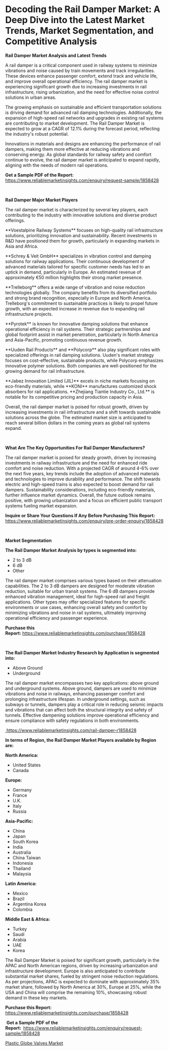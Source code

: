 <p><h1>Decoding the Rail Damper Market: A Deep Dive into the Latest Market Trends, Market Segmentation, and Competitive Analysis</h1></p><p><strong>Rail Damper Market Analysis and Latest Trends</strong></p>
<p><p>A rail damper is a critical component used in railway systems to minimize vibrations and noise caused by train movements and track irregularities. These devices enhance passenger comfort, extend track and vehicle life, and improve overall operational efficiency. The rail damper market is experiencing significant growth due to increasing investments in rail infrastructure, rising urbanization, and the need for effective noise control solutions in urban areas.</p><p>The growing emphasis on sustainable and efficient transportation solutions is driving demand for advanced rail damping technologies. Additionally, the expansion of high-speed rail networks and upgrades in existing rail systems are contributing to market development. The Rail Damper Market is expected to grow at a CAGR of 12.1% during the forecast period, reflecting the industry's robust potential. </p><p>Innovations in materials and designs are enhancing the performance of rail dampers, making them more effective at reducing vibrations and conserving energy. As global standards for railway safety and comfort continue to evolve, the rail damper market is anticipated to expand rapidly, aligning with the needs of modern rail operations.</p></p>
<p><strong>Get a Sample PDF of the Report:&nbsp;</strong> <a href="https://www.reliablemarketinsights.com/enquiry/request-sample/1858428?utm_campaign=1938&utm_medium=2&utm_source=Github&utm_content=ia&utm_term=12042025&utm_id=rail-damper">https://www.reliablemarketinsights.com/enquiry/request-sample/1858428</a></p>
<p>&nbsp;</p>
<p><strong>Rail Damper Major Market Players</strong></p>
<p><p>The rail damper market is characterized by several key players, each contributing to the industry with innovative solutions and diverse product offerings. </p><p>**Voestalpine Railway Systems** focuses on high-quality rail infrastructure solutions, prioritizing innovation and sustainability. Recent investments in R&D have positioned them for growth, particularly in expanding markets in Asia and Africa.</p><p>**Schrey & Veit GmbH** specializes in vibration control and damping solutions for railway applications. Their continuous development of advanced materials tailored for specific customer needs has led to an uptick in demand, particularly in Europe. An estimated revenue of approximately €50 million highlights their strong market presence.</p><p>**Trelleborg** offers a wide range of vibration and noise reduction technologies globally. The company benefits from its diversified portfolio and strong brand recognition, especially in Europe and North America. Trelleborg's commitment to sustainable practices is likely to propel future growth, with an expected increase in revenue due to expanding rail infrastructure projects.</p><p>**Pyrotek** is known for innovative damping solutions that enhance operational efficiency in rail systems. Their strategic partnerships and global footprint assist in market penetration, particularly in North America and Asia-Pacific, promoting continuous revenue growth.</p><p>**Uuden Rail Products** and **Polycorp** also play significant roles with specialized offerings in rail damping solutions. Uuden's market strategy focuses on cost-effective, sustainable products, while Polycorp emphasizes innovative polymer solutions. Both companies are well-positioned for the growing demand for rail infrastructure.</p><p>**Jabez Innovation Limited (JIL)** excels in niche markets focusing on eco-friendly materials, while **KONI** manufactures customized shock absorbers for rail applications. **Zhejiang Tiantie Industry Co., Ltd.** is notable for its competitive pricing and production capacity in Asia.</p><p>Overall, the rail damper market is poised for robust growth, driven by increasing investments in rail infrastructure and a shift towards sustainable solutions across the globe. The estimated market size is anticipated to reach several billion dollars in the coming years as global rail systems expand.</p></p>
<p>&nbsp;</p>
<p><strong>What Are The Key Opportunities For Rail Damper Manufacturers?</strong></p>
<p><p>The rail damper market is poised for steady growth, driven by increasing investments in railway infrastructure and the need for enhanced ride comfort and noise reduction. With a projected CAGR of around 4-6% over the next five years, key trends include the adoption of advanced materials and technologies to improve durability and performance. The shift towards electric and high-speed trains is also expected to boost demand for rail dampers. Sustainability considerations, including eco-friendly materials, further influence market dynamics. Overall, the future outlook remains positive, with growing urbanization and a focus on efficient public transport systems fueling market expansion.</p></p>
<p><strong>Inquire or Share Your Questions If Any Before Purchasing This Report:</strong> <a href="https://www.reliablemarketinsights.com/enquiry/pre-order-enquiry/1858428?utm_campaign=1938&utm_medium=2&utm_source=Github&utm_content=ia&utm_term=12042025&utm_id=rail-damper">https://www.reliablemarketinsights.com/enquiry/pre-order-enquiry/1858428</a></p>
<p>&nbsp;</p>
<p><strong>Market Segmentation</strong></p>
<p><strong>The Rail Damper Market Analysis by types is segmented into:</strong></p>
<p><ul><li>2 to 3 dB</li><li>6 dB</li><li>Other</li></ul></p>
<p><p>The rail damper market comprises various types based on their attenuation capabilities. The 2 to 3 dB dampers are designed for moderate vibration reduction, suitable for urban transit systems. The 6 dB dampers provide enhanced vibration management, ideal for high-speed rail and freight applications. Other types may offer specialized features for specific environments or use cases, enhancing overall safety and comfort by minimizing vibrations and noise in rail systems, ultimately improving operational efficiency and passenger experience.</p></p>
<p><strong>Purchase this Report:&nbsp;</strong><a href="https://www.reliablemarketinsights.com/purchase/1858428?utm_campaign=1938&utm_medium=2&utm_source=Github&utm_content=ia&utm_term=12042025&utm_id=rail-damper">https://www.reliablemarketinsights.com/purchase/1858428</a></p>
<p>&nbsp;</p>
<p><strong>The Rail Damper Market Industry Research by Application is segmented into:</strong></p>
<p><ul><li>Above Ground</li><li>Underground</li></ul></p>
<p><p>The rail damper market encompasses two key applications: above ground and underground systems. Above ground, dampers are used to minimize vibrations and noise in railways, enhancing passenger comfort and prolonging infrastructure lifespan. In underground settings, such as subways or tunnels, dampers play a critical role in reducing seismic impacts and vibrations that can affect both the structural integrity and safety of tunnels. Effective dampening solutions improve operational efficiency and ensure compliance with safety regulations in both environments.</p></p>
<p><a href="https://www.reliablemarketinsights.com/rail-damper-r1858428?utm_campaign=1938&utm_medium=2&utm_source=Github&utm_content=ia&utm_term=12042025&utm_id=rail-damper">&nbsp;https://www.reliablemarketinsights.com/rail-damper-r1858428</a></p>
<p><strong>In terms of Region, the Rail Damper Market Players available by Region are:</strong></p>
<p>
    <p> <strong> North America: </strong>
        <ul>
            <li>United States</li>
            <li>Canada</li>
        </ul>
        </p> 
    <p> <strong> Europe: </strong>
        <ul>
            <li>Germany</li>
            <li>France</li>
            <li>U.K.</li>
            <li>Italy</li>
            <li>Russia</li>
        </ul>
        </p> 
    <p> <strong> Asia-Pacific: </strong>
        <ul>
            <li>China</li>
            <li>Japan</li>
            <li>South Korea</li>
            <li>India</li>
            <li>Australia</li>
            <li>China Taiwan</li>
            <li>Indonesia</li>
            <li>Thailand</li>
            <li>Malaysia</li>
        </ul>
        </p> 
    <p> <strong> Latin America: </strong>
        <ul>
            <li>Mexico</li>
            <li>Brazil</li>
            <li>Argentina Korea</li>
            <li>Colombia</li>
        </ul>
        </p> 
    <p> <strong> Middle East & Africa: </strong>
        <ul>
            <li>Turkey</li>
            <li>Saudi</li>
            <li>Arabia</li>
            <li>UAE</li>
            <li>Korea</li>
        </ul>
    </p>
    </p>
<p><p>The Rail Damper Market is poised for significant growth, particularly in the APAC and North American regions, driven by increasing urbanization and infrastructure development. Europe is also anticipated to contribute substantial market shares, fueled by stringent noise reduction regulations. As per projections, APAC is expected to dominate with approximately 35% market share, followed by North America at 30%, Europe at 25%, while the USA and China will comprise the remaining 10%, showcasing robust demand in these key markets.</p></p>
<p><strong>Purchase this Report: </strong><a href="https://www.reliablemarketinsights.com/purchase/1858428?utm_campaign=1938&utm_medium=2&utm_source=Github&utm_content=ia&utm_term=12042025&utm_id=rail-damper">https://www.reliablemarketinsights.com/purchase/1858428</a></p>
<p>&nbsp;<strong>Get a Sample PDF of the Report:&nbsp;&nbsp;</strong><a href="https://www.reliablemarketinsights.com/enquiry/request-sample/1858428?utm_campaign=1938&utm_medium=2&utm_source=Github&utm_content=ia&utm_term=12042025&utm_id=rail-damper">https://www.reliablemarketinsights.com/enquiry/request-sample/1858428</a></p>
<p><strong></strong></p>
<p><p><a href="https://github.com/angelajermaine/Market-Research-Report-List-6/blob/main/plastic-globe-valves-market.md?utm_campaign=1938&utm_medium=2&utm_source=Github&utm_content=ia&utm_term=12042025&utm_id=rail-damper">Plastic Globe Valves Market</a></p></p>